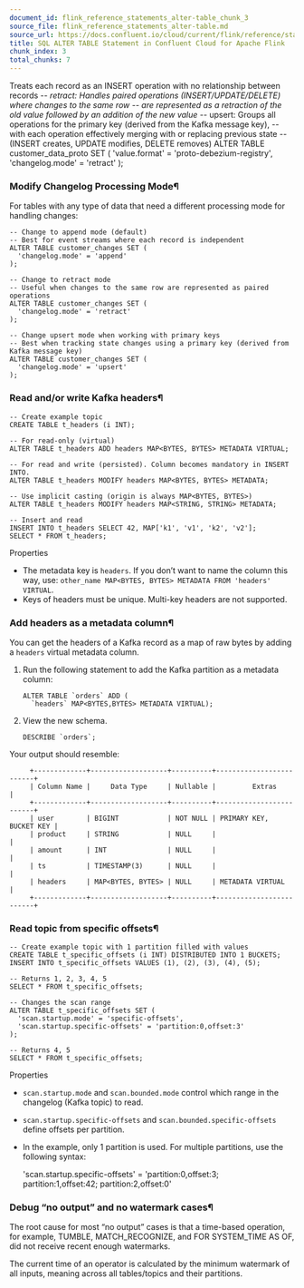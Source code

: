 ```yaml
---
document_id: flink_reference_statements_alter-table_chunk_3
source_file: flink_reference_statements_alter-table.md
source_url: https://docs.confluent.io/cloud/current/flink/reference/statements/alter-table.html
title: SQL ALTER TABLE Statement in Confluent Cloud for Apache Flink
chunk_index: 3
total_chunks: 7
---
```


Treats each record as an INSERT operation with no relationship between records
    -- *retract: Handles paired operations (INSERT/UPDATE/DELETE) where changes to the same row
    --            are represented as a retraction of the old value followed by an addition of the new value
    --* upsert: Groups all operations for the primary key (derived from the Kafka message key),
    --           with each operation effectively merging with or replacing previous state
    --           (INSERT creates, UPDATE modifies, DELETE removes)
    ALTER TABLE customer_data_proto SET (
      'value.format' = 'proto-debezium-registry',
      'changelog.mode' = 'retract'
    );

### Modify Changelog Processing Mode¶

For tables with any type of data that need a different processing mode for handling changes:

    -- Change to append mode (default)
    -- Best for event streams where each record is independent
    ALTER TABLE customer_changes SET (
      'changelog.mode' = 'append'
    );

    -- Change to retract mode
    -- Useful when changes to the same row are represented as paired operations
    ALTER TABLE customer_changes SET (
      'changelog.mode' = 'retract'
    );

    -- Change upsert mode when working with primary keys
    -- Best when tracking state changes using a primary key (derived from Kafka message key)
    ALTER TABLE customer_changes SET (
      'changelog.mode' = 'upsert'
    );

### Read and/or write Kafka headers¶

    -- Create example topic
    CREATE TABLE t_headers (i INT);

    -- For read-only (virtual)
    ALTER TABLE t_headers ADD headers MAP<BYTES, BYTES> METADATA VIRTUAL;

    -- For read and write (persisted). Column becomes mandatory in INSERT INTO.
    ALTER TABLE t_headers MODIFY headers MAP<BYTES, BYTES> METADATA;

    -- Use implicit casting (origin is always MAP<BYTES, BYTES>)
    ALTER TABLE t_headers MODIFY headers MAP<STRING, STRING> METADATA;

    -- Insert and read
    INSERT INTO t_headers SELECT 42, MAP['k1', 'v1', 'k2', 'v2'];
    SELECT * FROM t_headers;

Properties

* The metadata key is `headers`. If you don’t want to name the column this way, use: `other_name MAP<BYTES, BYTES> METADATA FROM 'headers' VIRTUAL`.
* Keys of headers must be unique. Multi-key headers are not supported.

### Add headers as a metadata column¶

You can get the headers of a Kafka record as a map of raw bytes by adding a `headers` virtual metadata column.

  1. Run the following statement to add the Kafka partition as a metadata column:

         ALTER TABLE `orders` ADD (
           `headers` MAP<BYTES,BYTES> METADATA VIRTUAL);

  2. View the new schema.

         DESCRIBE `orders`;

Your output should resemble:

         +-------------+-------------------+----------+-------------------------+
         | Column Name |     Data Type     | Nullable |         Extras          |
         +-------------+-------------------+----------+-------------------------+
         | user        | BIGINT            | NOT NULL | PRIMARY KEY, BUCKET KEY |
         | product     | STRING            | NULL     |                         |
         | amount      | INT               | NULL     |                         |
         | ts          | TIMESTAMP(3)      | NULL     |                         |
         | headers     | MAP<BYTES, BYTES> | NULL     | METADATA VIRTUAL        |
         +-------------+-------------------+----------+-------------------------+

### Read topic from specific offsets¶

    -- Create example topic with 1 partition filled with values
    CREATE TABLE t_specific_offsets (i INT) DISTRIBUTED INTO 1 BUCKETS;
    INSERT INTO t_specific_offsets VALUES (1), (2), (3), (4), (5);

    -- Returns 1, 2, 3, 4, 5
    SELECT * FROM t_specific_offsets;

    -- Changes the scan range
    ALTER TABLE t_specific_offsets SET (
      'scan.startup.mode' = 'specific-offsets',
      'scan.startup.specific-offsets' = 'partition:0,offset:3'
    );

    -- Returns 4, 5
    SELECT * FROM t_specific_offsets;

Properties

* `scan.startup.mode` and `scan.bounded.mode` control which range in the changelog (Kafka topic) to read.
* `scan.startup.specific-offsets` and `scan.bounded.specific-offsets` define offsets per partition.
* In the example, only 1 partition is used. For multiple partitions, use the following syntax:

    'scan.startup.specific-offsets' = 'partition:0,offset:3; partition:1,offset:42; partition:2,offset:0'

### Debug “no output” and no watermark cases¶

The root cause for most “no output” cases is that a time-based operation, for example, TUMBLE, MATCH_RECOGNIZE, and FOR SYSTEM_TIME AS OF, did not receive recent enough watermarks.

The current time of an operator is calculated by the minimum watermark of all inputs, meaning across all tables/topics and their partitions.
